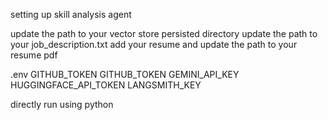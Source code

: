 setting up skill analysis agent

update the path to your vector store persisted directory
update the path to your job_description.txt
add your resume and update the path to your resume pdf

.env
GITHUB_TOKEN
GITHUB_TOKEN 
GEMINI_API_KEY
HUGGINGFACE_API_TOKEN
LANGSMITH_KEY


directly run using python
